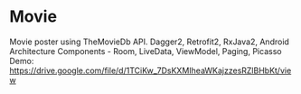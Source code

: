 # Movie
Movie poster using TheMovieDb API. Dagger2, Retrofit2, RxJava2, Android Architecture Components - Room, LiveData, ViewModel, Paging, Picasso </br>
Demo: https://drive.google.com/file/d/1TCiKw_7DsKXMIheaWKajzzesRZlBHbKt/view
